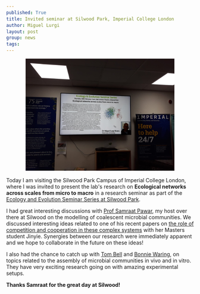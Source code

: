 ```yaml
---
published: True
title: Invited seminar at Silwood Park, Imperial College London
author: Miguel Lurgi
layout: post
group: news
tags: 
---
```


<p style="text-align:center;"><img src="/static/img/news/2025_Silwood.jpg" alt="talk ad at silwood" class="img-fluid" width="400"></p>

Today I am visiting the Silwood Park Campus of Imperial College London, where I was invited to present the lab's research on **Ecological networks across scales from micro to macro** in a research seminar as part of the [Ecology and Evolution Seminar Series at Silwood Park](https://www.imperial.ac.uk/silwood-park/events/thursday-seminars/).

I had great interesting discussions with [Prof Samraat Pawar](https://profiles.imperial.ac.uk/s.pawar), my host over there at Silwood on the modelling of coalescent microbial communities. We  discussed interesting ideas related to one of his recent papers on [the role of competition and cooperation in these complex systems](https://journals.plos.org/ploscompbiol/article?id=10.1371/journal.pcbi.1009584) with her Masters student Jinyie. Synergies between our research were immediately apparent and we hope to collaborate in the future on these ideas!

I also had the chance to catch up with [Tom Bell](https://profiles.imperial.ac.uk/thomas.bell) and [Bonnie Waring](https://profiles.imperial.ac.uk/b.waring), on topics related to the assembly of microbial communities in vivo and in vitro. They have very exciting research going on with amazing experimental setups.

**Thanks Samraat for the great day at Silwood!** 
